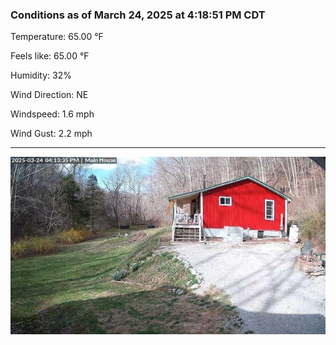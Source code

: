 ### Conditions as of March 24, 2025 at 4:18:51 PM CDT 

Temperature: 65.00 &deg;F

Feels like: 65.00 &deg;F

Humidity: 32%

Wind Direction: NE

Windspeed: 1.6 mph

Wind Gust: 2.2 mph

---

<img src="./images/latest.jpeg"/>

